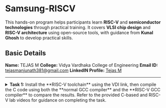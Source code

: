 #  Samsung-RISCV

This hands-on program helps participants learn **RISC-V** and **semiconductor technologies** through practical training. It covers **VLSI chip design** and **RISC-V architecture** using open-source tools, with guidance from **Kunal Ghosh** to develop practical skills.

##  Basic Details

**Name:** TEJAS M 
**College:** Vidya Vardhaka College of Engineering
**Email ID:** tejasmanjunath381@gmail.com 
**LinkedIN Profile:** [Tejas M](www.linkedin.com/in/tejas---m)

----------------------------------------------------------------------------------------------------------------

<details>
<summary><b>Task 1:</b> Install the **RISC-V toolchain** using the VDI link, then compile the C code using both the **normal GCC compiler** and the **RISC-V GCC compiler** to compare the results. Refer to the provided C-based and RISC-V lab videos for guidance on completing the task.</summary>   
<br>
